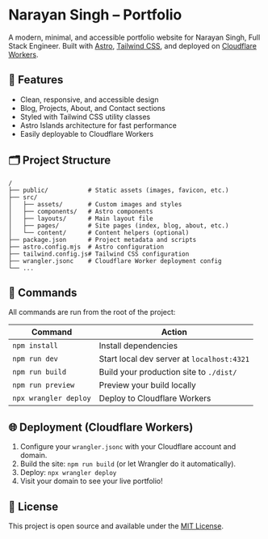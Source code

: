 # Narayan Singh – Portfolio

A modern, minimal, and accessible portfolio website for Narayan Singh, Full Stack Engineer. Built with [Astro](https://astro.build/), [Tailwind CSS](https://tailwindcss.com/), and deployed on [Cloudflare Workers](https://workers.cloudflare.com/).

## 🚀 Features
- Clean, responsive, and accessible design
- Blog, Projects, About, and Contact sections
- Styled with Tailwind CSS utility classes
- Astro Islands architecture for fast performance
- Easily deployable to Cloudflare Workers

## 🗂️ Project Structure

```
/
├── public/           # Static assets (images, favicon, etc.)
├── src/
│   ├── assets/       # Custom images and styles
│   ├── components/   # Astro components
│   ├── layouts/      # Main layout file
│   ├── pages/        # Site pages (index, blog, about, etc.)
│   └── content/      # Content helpers (optional)
├── package.json      # Project metadata and scripts
├── astro.config.mjs  # Astro configuration
├── tailwind.config.js# Tailwind CSS configuration
├── wrangler.jsonc    # Cloudflare Worker deployment config
└── ...
```

## 🧞 Commands

All commands are run from the root of the project:

| Command              | Action                                      |
|----------------------|---------------------------------------------|
| `npm install`        | Install dependencies                        |
| `npm run dev`        | Start local dev server at `localhost:4321`  |
| `npm run build`      | Build your production site to `./dist/`     |
| `npm run preview`    | Preview your build locally                  |
| `npx wrangler deploy`| Deploy to Cloudflare Workers                |

## 🌐 Deployment (Cloudflare Workers)
1. Configure your `wrangler.jsonc` with your Cloudflare account and domain.
2. Build the site: `npm run build` (or let Wrangler do it automatically).
3. Deploy: `npx wrangler deploy`
4. Visit your domain to see your live portfolio!

## 📄 License

This project is open source and available under the [MIT License](LICENSE).
